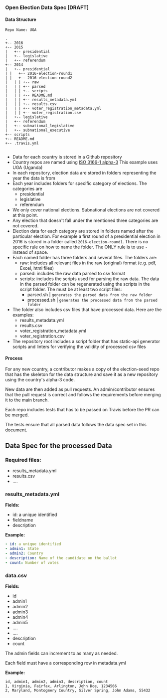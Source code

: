 ### Open Election Data Spec [DRAFT]

#### Data Structure

```
Repo Name: UGA

.
+-- 2016
+-- 2015
|   +-- presidential
|   +-- legislative
|   +-- referendum
+-- 2014
|   +-- presidential
| |   +-- 2016-election-round1
| |   +-- 2016-election-round2
|   | | +-- raw
|   | | +-- parsed
|   | | +-- scripts
|   | | +-- README.md
|   | | +-- results_metadata.yml
|   | | +-- results.csv
|   | | +-- voter_registration_metadata.yml
|   | | +-- voter_registration.csv
|   +-- legislative
|   +-- referendum
|   +-- subnational_legislative
|   +-- subnational_executive
+-- scripts
+-- README.md
+-- .travis.yml


```

- Data for each country is stored in a Github repository
- Country repos are named using [ISO 3166-1 alpha-3](https://en.wikipedia.org/wiki/ISO_3166-1_alpha-3) This example uses UGA (Uganda)
- In each repository, election data are stored in folders representing the year the data is from
- Each year includes folders for specific category of elections. The categories are
  - presidential
  - legislative
  - referendum
- We only cover national elections. Subnational elections are not covered at this point.
- Any election that doesn't fall under the mentioned three categories are not covered.
- Election data for each category are stored in folders named after the particular election. For example a first round of a presidential election in 2016 is stored in a folder called `2016-election-round1`. There is no specific rule on how to name the folder. The ONLY rule is to use `-` instead of space.
- Each named folder has three folders and several files. The folders are:
  - raw: includes all relevant files in the raw (original) format (e.g. pdf, Excel, html files)
  - parsed: includes the raw data parsed to csv format
  - scripts: includes the scripts used for parsing the raw data. The data in the parsed folder can be regenerated using the scripts in the script folder. The must be at least two script files:
    - parsed.sh | `generates the parsed data from the raw folder`
    - processed.sh | `generates the processed data from the parsed folder`
- The folder also includes csv files that have processed data. Here are the examples:
  - results_metadata.yml
  - results.csv
  - voter_registration_metadata.yml
  - voter_registration.csv
- The repository root includes a script folder that has static-api generator scripts and linters for verifying the validity of processed csv files

#### Process

For any new country, a contributor makes a copy of the election-seed repo that has the skeleton for the data structure and save it as a new repository using the country's alpha-3 code.

New data are then added as pull requests. An admin/contributor ensures that the pull request is correct and follows the requirements before merging it to the main branch.

Each repo includes tests that has to be passed on Travis before the PR can be merged.

The tests ensure that all parsed data follows the data spec set in this document.

## Data Spec for the processed Data

### Required files:

- results_metadata.yml
- results.csv
- ....

### results_metadata.yml

**Fields:**

- id: a unique identified
- fieldname
- description

**Example:**

```yml
- id: a unique identified
- admin1: State
- admin2: Country
- description: Name of the candidate on the ballot
- count: Number of votes
```

### data.csv

**Fields:**

- id
- admin1
- admin2
- admin3
- admin4
- admin5
- ....
- ....
- description
- count

The admin fields can increment to as many as needed.

Each field must have a corresponding row in metadata.yml

**Example:**

```
id, admin1, admin2, admin3, description, count
1, Virginia, Fairfax, Arlington, John Doe, 1234566
2, Maryland, Montogmery Country, Silver Spring, John Adams, 55432
```
